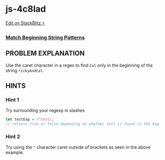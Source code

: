 # js-4c8lad

[Edit on StackBlitz ⚡️](https://stackblitz.com/edit/js-4c8lad)

### [Match Beginning String Patterns](https://www.freecodecamp.org/learn/javascript-algorithms-and-data-structures/regular-expressions/match-beginning-string-patterns)

## PROBLEM EXPLANATION
Use the caret character in a regex to find `Cal` only in the beginning of the string `rickyAndCal`.

## HINTS
### Hint 1
Try surrounding your regexp in slashes
```js
let testExp = /^test/;
// returns true or false depending on whether test is found in the beginning of the string.
```
### Hint 2
Try using the `^` character caret outside of brackets as seen in the above example.
